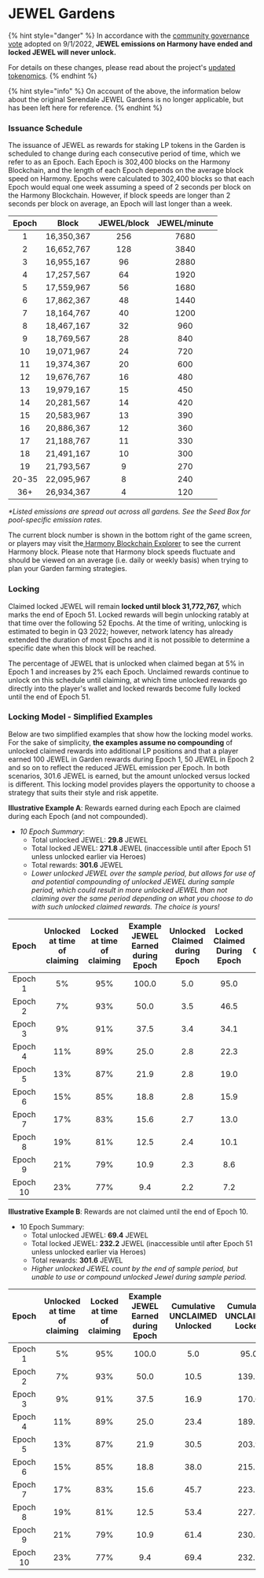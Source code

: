 # JEWEL Gardens

{% hint style="danger" %}
In accordance with the [community governance vote](https://vote.defikingdoms.com/#/proposal/0x2a83ec79bf88a5d8170b831b4c941a934e47ca0c569a40bb8d240666978b73e6) adopted on 9/1/2022, **JEWEL emissions on Harmony have ended and locked JEWEL will never unlock.**

For details on these changes, please read about the project's [updated tokenomics](../power-tokens/jewel-token.md#updated-tokenomics).
{% endhint %}

{% hint style="info" %}
On account of the above, the information below about the original Serendale JEWEL Gardens is no longer applicable, but has been left here for reference.
{% endhint %}

### Issuance Schedule

The issuance of JEWEL as rewards for staking LP tokens in the Garden is scheduled to change during each consecutive period of time, which we refer to as an Epoch. Each Epoch is 302,400 blocks on the Harmony Blockchain, and the length of each Epoch depends on the average block speed on Harmony. Epochs were calculated to 302,400 blocks so that each Epoch would equal one week assuming a speed of 2 seconds per block on the Harmony Blockchain. However, if block speeds are longer than 2 seconds per block on average, an Epoch will last longer than a week.

| Epoch |    Block   | JEWEL/block | JEWEL/minute |
| :---: | :--------: | :---------: | :----------: |
|   1   | 16,350,367 |     256     |     7680     |
|   2   | 16,652,767 |     128     |     3840     |
|   3   | 16,955,167 |      96     |     2880     |
|   4   | 17,257,567 |      64     |     1920     |
|   5   | 17,559,967 |      56     |     1680     |
|   6   | 17,862,367 |      48     |     1440     |
|   7   | 18,164,767 |      40     |     1200     |
|   8   | 18,467,167 |      32     |      960     |
|   9   | 18,769,567 |      28     |      840     |
|   10  | 19,071,967 |      24     |      720     |
|   11  | 19,374,367 |      20     |      600     |
|   12  | 19,676,767 |      16     |      480     |
|   13  | 19,979,167 |      15     |      450     |
|   14  | 20,281,567 |      14     |      420     |
|   15  | 20,583,967 |      13     |      390     |
|   16  | 20,886,367 |      12     |      360     |
|   17  | 21,188,767 |      11     |      330     |
|   18  | 21,491,167 |      10     |      300     |
|   19  | 21,793,567 |      9      |      270     |
| 20-35 | 22,095,967 |      8      |      240     |
|  36+  | 26,934,367 |      4      |      120     |

_\*Listed emissions are spread out across all gardens. See the Seed Box for pool-specific emission rates._

The current block number is shown in the bottom right of the game screen, or players may visit the[ Harmony Blockchain Explorer](https://explorer.harmony.one/) to see the current Harmony block. Please note that Harmony block speeds fluctuate and should be viewed on an average (i.e. daily or weekly basis) when trying to plan your Garden farming strategies.

### Locking

Claimed locked JEWEL will remain **locked until block 31,772,767,** which marks the end of Epoch 51. Locked rewards will begin unlocking ratably at that time over the following 52 Epochs. At the time of writing, unlocking is estimated to begin in Q3 2022; however, network latency has already extended the duration of most Epochs and it is not possible to determine a specific date when this block will be reached.

The percentage of JEWEL that is unlocked when claimed began at 5% in Epoch 1 and increases by 2% each Epoch. Unclaimed rewards continue to unlock on this schedule until claiming, at which time unlocked rewards go directly into the player's wallet and locked rewards become fully locked until the end of Epoch 51.

### Locking Model - Simplified Examples

Below are two simplified examples that show how the locking model works. For the sake of simplicity, **the examples assume no compounding** of unlocked claimed rewards into additional LP positions and that a player earned 100 JEWEL in Garden rewards during Epoch 1, 50 JEWEL in Epoch 2 and so on to reflect the reduced JEWEL emission per Epoch. In both scenarios, 301.6 JEWEL is earned, but the amount unlocked versus locked is different. This locking model provides players the opportunity to choose a strategy that suits their style and risk appetite.

**Illustrative Example A**: Rewards earned during each Epoch are claimed during each Epoch (and not compounded).

* _10 Epoch Summary_:
  * Total unlocked JEWEL: **29.8** JEWEL
  * Total locked JEWEL: **271.8** JEWEL (inaccessible until after Epoch 51 unless unlocked earlier via Heroes)
  * Total rewards: **301.6** JEWEL
  * _Lower unlocked JEWEL over the sample period, but allows for use of and potential compounding of unlocked JEWEL during sample period, which could result in more unlocked JEWEL than not claiming over the same period depending on what you choose to do with such unlocked claimed rewards. The choice is yours!_

|   Epoch  | Unlocked at time of claiming | Locked at time of claiming | Example JEWEL Earned during Epoch | Unlocked Claimed during Epoch | Locked Claimed During Epoch | Unlocked Cumulative | Locked Cumulative |
| :------: | :--------------------------: | :------------------------: | :-------------------------------: | :---------------------------: | :-------------------------: | :-----------------: | :---------------: |
|  Epoch 1 |              5%              |             95%            |               100.0               |              5.0              |             95.0            |         5.0         |        95.0       |
|  Epoch 2 |              7%              |             93%            |                50.0               |              3.5              |             46.5            |         8.5         |       141.5       |
|  Epoch 3 |              9%              |             91%            |                37.5               |              3.4              |             34.1            |         11.9        |       175.6       |
|  Epoch 4 |              11%             |             89%            |                25.0               |              2.8              |             22.3            |         14.6        |       197.9       |
|  Epoch 5 |              13%             |             87%            |                21.9               |              2.8              |             19.0            |         17.5        |       216.9       |
|  Epoch 6 |              15%             |             85%            |                18.8               |              2.8              |             15.9            |         20.3        |       232.8       |
|  Epoch 7 |              17%             |             83%            |                15.6               |              2.7              |             13.0            |         22.9        |       245.8       |
|  Epoch 8 |              19%             |             81%            |                12.5               |              2.4              |             10.1            |         25.3        |       255.9       |
|  Epoch 9 |              21%             |             79%            |                10.9               |              2.3              |             8.6             |         27.6        |       264.6       |
| Epoch 10 |              23%             |             77%            |                9.4                |              2.2              |             7.2             |         29.8        |       271.8       |

**Illustrative Example B**: Rewards are not claimed until the end of Epoch 10.

* 10 Epoch Summary:
  * Total unlocked JEWEL: **69.4** JEWEL
  * Total locked JEWEL: **232.2** JEWEL (inaccessible until after Epoch 51 unless unlocked earlier via Heroes)
  * Total rewards: **301.6** JEWEL
  * _Higher unlocked JEWEL count by the end of sample period, but unable to use or compound unlocked Jewel during sample period._

|   Epoch  | Unlocked at time of claiming | Locked at time of claiming | Example JEWEL Earned during Epoch | Cumulative UNCLAIMED Unlocked | Cumulative UNCLAIMED Locked | Cumulative CLAIMED Unlocked | Cumulative CLAIMED Locked |
| :------: | :--------------------------: | :------------------------: | :-------------------------------: | :---------------------------: | :-------------------------: | :-------------------------: | :-----------------------: |
|  Epoch 1 |              5%              |             95%            |               100.0               |              5.0              |             95.0            |             0.0             |            0.0            |
|  Epoch 2 |              7%              |             93%            |                50.0               |              10.5             |            139.5            |             0.0             |            0.0            |
|  Epoch 3 |              9%              |             91%            |                37.5               |              16.9             |            170.6            |             0.0             |            0.0            |
|  Epoch 4 |              11%             |             89%            |                25.0               |              23.4             |            189.1            |             0.0             |            0.0            |
|  Epoch 5 |              13%             |             87%            |                21.9               |              30.5             |            203.9            |             0.0             |            0.0            |
|  Epoch 6 |              15%             |             85%            |                18.8               |              38.0             |            215.2            |             0.0             |            0.0            |
|  Epoch 7 |              17%             |             83%            |                15.6               |              45.7             |            223.1            |             0.0             |            0.0            |
|  Epoch 8 |              19%             |             81%            |                12.5               |              53.4             |            227.8            |             0.0             |            0.0            |
|  Epoch 9 |              21%             |             79%            |                10.9               |              61.4             |            230.8            |             0.0             |            0.0            |
| Epoch 10 |              23%             |             77%            |                9.4                |              69.4             |            232.2            |             69.4            |           232.2           |


